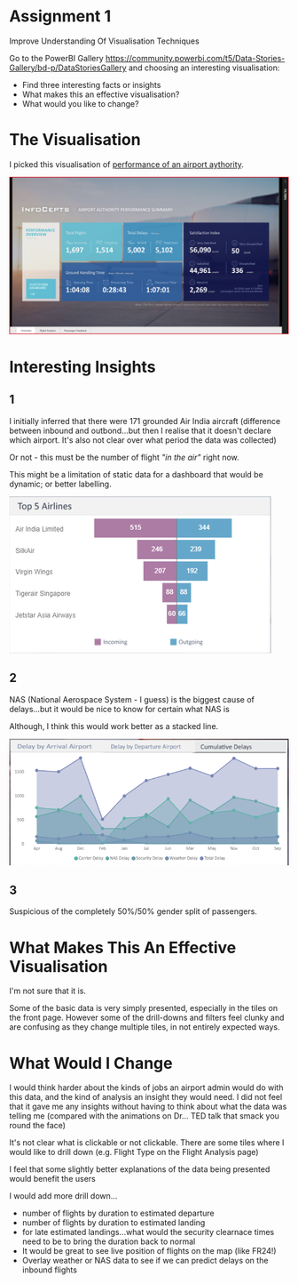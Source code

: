 # Assignment 1

Improve Understanding Of Visualisation Techniques

Go to the PowerBI Gallery https://community.powerbi.com/t5/Data-Stories-Gallery/bd-p/DataStoriesGallery and choosing an interesting visualisation:
- Find three interesting facts or insights
- What makes this an effective visualisation?
- What would you like to change?

# The Visualisation

I picked this visualisation of [performance of an airport aythority](https://community.powerbi.com/t5/Data-Stories-Gallery/Airport-Authority-Performance-Summary/td-p/628963).

![Airport Authoprioty Performance summary](airport_authority.png)

# Interesting Insights

## 1
I initially inferred that there were 171 grounded Air India aircraft (difference between inbound and outbond...but then I realise that it doesn't declare which airport. It's also not clear over what period the data was collected)

Or not - this must be the number of flight *"in the air"* right now.

This might be a limitation of static data for a dashboard that would be dynamic; or better labelling.

![grounded_flights.png](grounded_flights.png
)
## 2
NAS (National Aerospace System - I guess) is the biggest cause of delays...but it would be nice to know for certain what NAS is

Although, I think this would work better as a stacked line.

![cumulative_delays.png](cumulative_delays.png)

## 3
Suspicious of the completely 50%/50% gender split of passengers.

# What Makes This An Effective Visualisation

I'm not sure that it is.

Some of the basic data is very simply presented, especially in the tiles on the front page. However some of the drill-downs and filters feel clunky and are confusing as they change multiple tiles, in not entirely expected ways.

# What Would I Change

I would think harder about the kinds of jobs an airport admin would do with this data, and the kind of analysis an insight they would need. I did not feel that it gave me any insights without having to think about what the data was telling me (compared with the animations on Dr... TED talk that smack you round the face)

It's not clear what is clickable or not clickable. There are some tiles where I would like to drill down (e.g. Flight Type on the Flight Analysis page)

I feel that some slightly better explanations of the data being presented would benefit the users

I would add more drill down...
- number of flights by duration to estimated departure
- number of flights by duration to estimated landing
- for late estimated landings...what would the security clearnace times need to be to bring the duration back to normal
- It would be great to see live position of flights on the map (like FR24!)
- Overlay weather or NAS data to see if we can predict delays on the inbound flights


